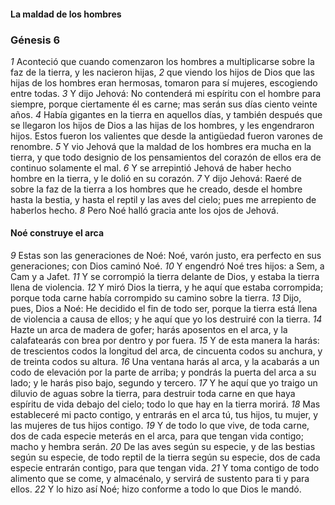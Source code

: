 #### La maldad de los hombres

### Génesis 6

_1_ Aconteció que cuando comenzaron los hombres a multiplicarse sobre la faz de la tierra, y les nacieron hijas,
_2_ que viendo los hijos de Dios que las hijas de los hombres eran hermosas, tomaron para sí mujeres, escogiendo entre todas.
_3_ Y dijo Jehová: No contenderá mi espíritu con el hombre para siempre, porque ciertamente él es carne; mas serán sus días ciento veinte años.
_4_ Había gigantes en la tierra en aquellos días, y también después que se llegaron los hijos de Dios a las hijas de los hombres, y les engendraron hijos. Estos fueron los valientes que desde la antigüedad fueron varones de renombre.
_5_ Y vio Jehová que la maldad de los hombres era mucha en la tierra, y que todo designio de los pensamientos del corazón de ellos era de continuo solamente el mal.
_6_ Y se arrepintió Jehová de haber hecho hombre en la tierra, y le dolió en su corazón.
_7_ Y dijo Jehová: Raeré de sobre la faz de la tierra a los hombres que he creado, desde el hombre hasta la bestia, y hasta el reptil y las aves del cielo; pues me arrepiento de haberlos hecho.
_8_ Pero Noé halló gracia ante los ojos de Jehová. 

#### Noé construye el arca

_9_ Estas son las generaciones de Noé: Noé, varón justo, era perfecto en sus generaciones; con Dios caminó Noé.
_10_ Y engendró Noé tres hijos: a Sem, a Cam y a Jafet.
_11_ Y se corrompió la tierra delante de Dios, y estaba la tierra llena de violencia.
_12_ Y miró Dios la tierra, y he aquí que estaba corrompida; porque toda carne había corrompido su camino sobre la tierra.
_13_ Dijo, pues, Dios a Noé: He decidido el fin de todo ser, porque la tierra está llena de violencia a causa de ellos; y he aquí que yo los destruiré con la tierra.
_14_ Hazte un arca de madera de gofer; harás aposentos en el arca, y la calafatearás con brea por dentro y por fuera.
_15_ Y de esta manera la harás: de trescientos codos la longitud del arca, de cincuenta codos su anchura, y de treinta codos su altura.
_16_ Una ventana harás al arca, y la acabarás a un codo de elevación por la parte de arriba; y pondrás la puerta del arca a su lado; y le harás piso bajo, segundo y tercero.
_17_ Y he aquí que yo traigo un diluvio de aguas sobre la tierra, para destruir toda carne en que haya espíritu de vida debajo del cielo; todo lo que hay en la tierra morirá.
_18_ Mas estableceré mi pacto contigo, y entrarás en el arca tú, tus hijos, tu mujer, y las mujeres de tus hijos contigo.
_19_ Y de todo lo que vive, de toda carne, dos de cada especie meterás en el arca, para que tengan vida contigo; macho y hembra serán.
_20_ De las aves según su especie, y de las bestias según su especie, de todo reptil de la tierra según su especie, dos de cada especie entrarán contigo, para que tengan vida.
_21_ Y toma contigo de todo alimento que se come, y almacénalo, y servirá de sustento para ti y para ellos.
_22_ Y lo hizo así Noé; hizo conforme a todo lo que Dios le mandó. 


